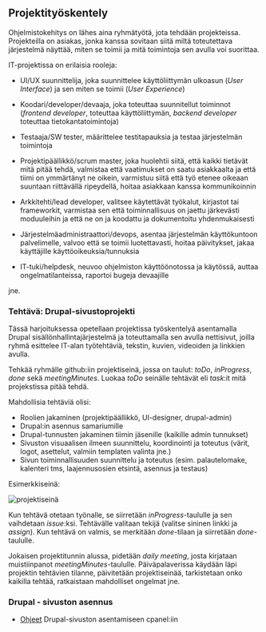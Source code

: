 ## Projektityöskentely

Ohjelmistokehitys on lähes aina ryhmätyötä, jota tehdään projekteissa. Projekteilla on asiakas, jonka kanssa sovitaan siitä miltä toteutettava järjestelmä näyttää, miten se toimii ja mitä toimintoja sen avulla voi suorittaa.

IT-projektissa on erilaisia rooleja:

- UI/UX suunnittelija, joka suunnittelee käyttöliittymän ulkoasun (_User Interface_) ja sen miten se toimii (_User Experience_)

- Koodari/developer/devaaja, joka toteuttaa suunnitellut toiminnot (*frontend developer*, toteuttaa käyttöliittymän, *backend developer* toteuttaa tietokantatoimintoja)

- Testaaja/SW tester, määrittelee testitapauksia ja testaa järjestelmän toimintoja

- Projektipäällikkö/scrum master, joka huolehtii siitä, että kaikki tietävät mitä pitää tehdä, valmistaa että vaatimukset on saatu asiakkaalta ja että tiimi on ymmärtänyt ne oikein, varmistuu siitä että työ etenee oikeaan suuntaan riittävällä ripeydellä, hoitaa asiakkaan kanssa kommunikoinnin

- Arkkitehti/lead developer, valitsee käytettävät työkalut, kirjastot tai frameworkit, varmistaa sen että toiminnallisuus on jaettu järkevästi moduuleihin ja että ne on ja koodattu ja dokumentoitu yhdenmukaisesti

- Järjestelmäadministraattori/devops, asentaa järjestelmän käyttökuntoon palvelimelle, valvoo että se toimii luotettavasti, hoitaa päivitykset, jakaa käyttäjille käyttöoikeuksia/tunnuksia

- IT-tuki/helpdesk, neuvoo ohjelmiston käyttöönotossa ja käytössä, auttaa ongelmatilanteissa, raportoi bugeja devaajille

jne.

### Tehtävä: Drupal-sivustoprojekti

Tässä harjoituksessa opetellaan projektissa työskentelyä asentamalla Drupal sisällönhallintajärjestelmä ja toteuttamalla sen avulla nettisivut, joilla ryhmä esittelee IT-alan työtehtäviä, tekstin, kuvien, videoiden ja linkkien avulla.

Tehkää ryhmälle github:iin projektiseinä, jossa on taulut: *toDo*, *inProgress*, *done* sekä *meetingMinutes*. Luokaa *toDo* seinälle tehtävät eli *task*:it mitä projekstissa pitää tehdä. 

Mahdollisia tehtäviä olisi:

- Roolien jakaminen (projektipäällikkö, UI-designer, drupal-admin)
- Drupal:in asennus samariumille
- Drupal-tunnusten jakaminen tiimin jäsenille (kaikille admin tunnukset)
- Sivuston visuaalisen ilmeen suunnittelu, koordinointi ja toteutus (värit, logot, asettelut, valmiin templaten valinta jne.) 
- Sivun toiminnallisuuden suunnittelu ja toteutus (esim. palautelomake, kalenteri tms, laajennusosien etsintä, asennus ja testaus)

Esimerkkiseinä:

![projektiseinä](img/drupal_projektiseina.png)

Kun tehtävä otetaan työnalle, se siirretään *inProgress*-taululle ja sen vaihdetaan *issue*:ksi. Tehtävälle valitaan tekijä (valitse sininen linkki ja *assign*). Kun tehtävä on valmis, se merkitään *done*-tilaan ja siirretään *done*-taululle. 

Jokaisen projektitunnin alussa, pidetään *daily meeting*, josta kirjataan muistiinpanot *meetingMinutes*-taululle. Päiväpalaverissa käydään läpi projektin tehtävien tilanne, päivitetään projektiseinää, tarkistetaan onko kaikilla tehtää, ratkaistaan mahdolliset ongelmat jne. 

### Drupal - sivuston asennus

- [Ohjeet](../frameworks/drupal/index.md) Drupal-sivuston asentamiseen cpanel:iin
